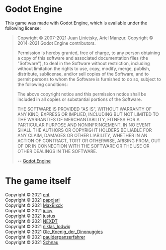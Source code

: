 # Godot Engine

This game was made with Godot Engine, which is available under the following license:

> Copyright © 2007-2021 Juan Linietsky, Ariel Manzur.
> Copyright © 2014-2021 Godot Engine contributors.
>
> Permission is hereby granted, free of charge, to any person obtaining a copy of this software and associated documentation files (the "Software"), to deal in the Software without restriction, including without limitation the rights to use, copy, modify, merge, publish, distribute, sublicense, and/or sell copies of the Software, and to permit persons to whom the Software is furnished to do so, subject to the following conditions:
>
> The above copyright notice and this permission notice shall be included in all copies or substantial portions of the Software.
>
> THE SOFTWARE IS PROVIDED "AS IS", WITHOUT WARRANTY OF ANY KIND, EXPRESS OR IMPLIED, INCLUDING BUT NOT LIMITED TO THE WARRANTIES OF MERCHANTABILITY, FITNESS FOR A PARTICULAR PURPOSE AND NONINFRINGEMENT. IN NO EVENT SHALL THE AUTHORS OR COPYRIGHT HOLDERS BE LIABLE FOR ANY CLAIM, DAMAGES OR OTHER LIABILITY, WHETHER IN AN ACTION OF CONTRACT, TORT OR OTHERWISE, ARISING FROM, OUT OF OR IN CONNECTION WITH THE SOFTWARE OR THE USE OR OTHER DEALINGS IN THE SOFTWARE.
>
> -- [Godot Engine](https://godotengine.org)

# The game itself

Copyright © 2021 [ent](https://codeberg.org/ent)  
Copyright © 2021 [papojari](https://codeberg.org/papojari)  
Copyright © 2021 [MaxBlxck](https://codeberg.org/FlyXam)  
Copyright © 2021 [juicy](https://codeberg.org/juicy)  
Copyright © 2021 [justus](https://codeberg.org/justus)  
Copyright © 2021 [NEXDT](https://codeberg.org/NEXDT)  
Copyright © 2021 [niklas_lodwig](https://codeberg.org/niklas_lodwig)  
Copyright © 2021 [Ole_Koenig_der_Dinonuggies](https://codeberg.org/Ole_Koenig_der_Dinonuggies)  
Copyright © 2021 [paulderpanzerfahrer](https://codeberg.org/paulderpanzerfahrer)  
Copyright © 2021 [Schnau](https://codeberg.org/Schnau)  
